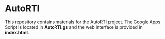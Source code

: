 # AutoRTI

This repository contains materials for the AutoRTI project. The Google Apps Script is located in **AutoRTI.gs** and the web interface is provided in **index.html**.
